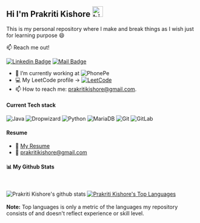## Hi I'm Prakriti Kishore <img src="https://user-images.githubusercontent.com/1303154/88677602-1635ba80-d120-11ea-84d8-d263ba5fc3c0.gif" width="28px" alt="hi">

This is my personal repository where I make and break things as I wish just for learning purpose :smile:

:mailbox: Reach me out!

[![Linkedin Badge](https://img.shields.io/badge/-Prakriti_Kishore-0e76a8?style=flat&labelColor=0e76a8&logo=linkedin&logoColor=white)](https://www.linkedin.com/in/prakritikishore/) [![Mail Badge](https://img.shields.io/badge/-Prakriti_Kishore-c0392b?style=flat&labelColor=c0392b&logo=gmail&logoColor=white)](mailto:prakritikishore@gmail.com)

<!-- TODO: Add last video link -->

- 🔭 I’m currently working at ![PhonePe](https://img.shields.io/badge/Phonepe-54039A?style=for-the-badge&logo=phonepe&logoColor=white)
- :computer: My LeetCode profile -> [![LeetCode](https://img.shields.io/badge/LeetCode-000000?style=for-the-badge&logo=LeetCode&logoColor=#d16c06)](https://leetcode.com/prakritikishore/)
- 📫 How to reach me: prakritikishore@gmail.com.

#### Current Tech stack

<!-- TODO: Make technologies links takes you to repositories -->

<img alt="Java" src="https://img.shields.io/badge/java-5382a1.svg?style=for-the-badge&logo=java&logoColor=f89820"/> <img alt="Dropwizard" src="https://img.shields.io/badge/Dropwizard-3670A0.svg?style=for-the-badge&logo=Dropwizard&logoColor=ffdd54"/> <img alt="Python" src="https://img.shields.io/badge/python-3670A0?style=for-the-badge&logo=python&logoColor=ffdd54"/>  <img alt="MariaDB" src ="https://img.shields.io/badge/MariaDB-003545?style=for-the-badge&logo=mariadb&logoColor=white" /> <img alt="Git" src="https://img.shields.io/badge/git-%23F05033.svg?style=for-the-badge&logo=git&logoColor=white"/> <img alt="GitLab" src="https://img.shields.io/badge/gitlab%20ci-%23181717.svg?style=for-the-badge&logo=gitlab&logoColor=white"/>   

#### Resume
- :paperclip: [My Resume](https://github.com/prakritikishore/prakritikishore/blob/master/files/resume/Prakriti-Kishore-Backend-Engineer.pdf)
- :email: prakritikishore@gmail.com

#### 📊 My Github Stats

  <br/>
  
![Prakriti Kishore's github stats](https://github-readme-stats.vercel.app/api?username=prakritikishore&count_private=true&theme=tokyonight&hide=contribs,prs)          <a href="https://github.com/prakritikishore/github-readme-stats"><img alt="Prakriti Kishore's Top Languages" src="https://github-readme-stats.vercel.app/api/top-langs/?username=prakritikishore&langs_count=8&count_private=true&layout=compact&theme=react&hide_border=true&bg_color=0D1117" /></a>
  <br/>
  <br/>
  <b>Note:</b> Top languages is only a metric of the languages my repository consists of and doesn't reflect experience or skill level.
